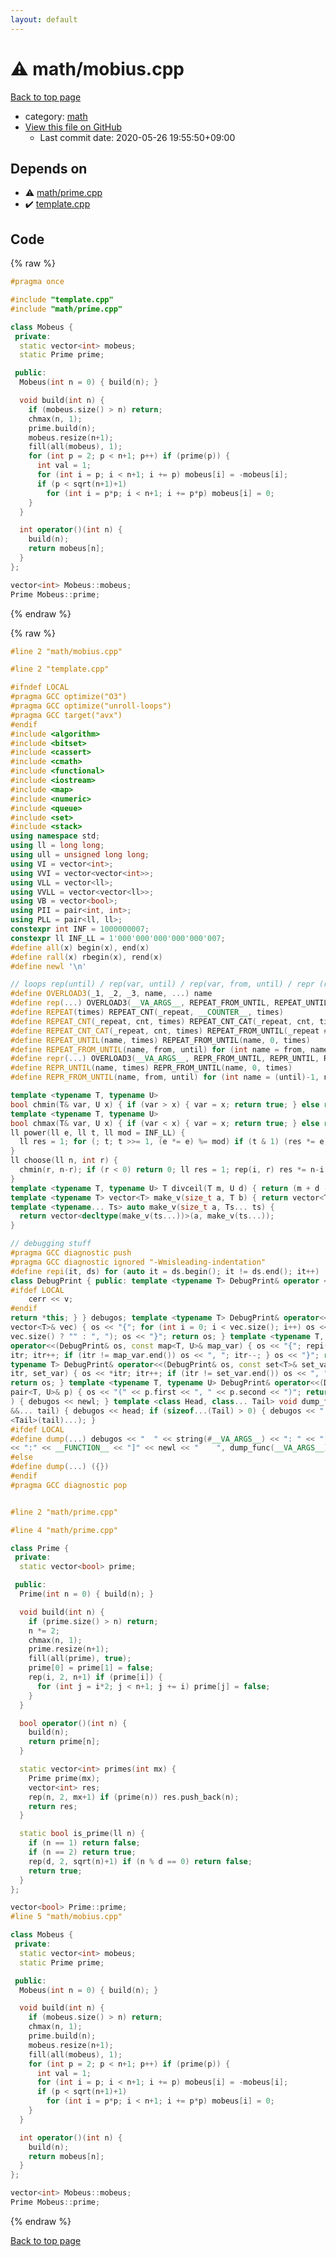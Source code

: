 ```yaml
---
layout: default
---
```


<!-- mathjax config similar to math.stackexchange -->
<script type="text/javascript" async
  src="https://cdnjs.cloudflare.com/ajax/libs/mathjax/2.7.5/MathJax.js?config=TeX-MML-AM_CHTML">
</script>
<script type="text/x-mathjax-config">
  MathJax.Hub.Config({
    TeX: { equationNumbers: { autoNumber: "AMS" }},
    tex2jax: {
      inlineMath: [ ['$','$'] ],
      processEscapes: true
    },
    "HTML-CSS": { matchFontHeight: false },
    displayAlign: "left",
    displayIndent: "2em"
  });
</script>

<script type="text/javascript" src="https://cdnjs.cloudflare.com/ajax/libs/jquery/3.4.1/jquery.min.js"></script>
<script src="https://cdn.jsdelivr.net/npm/jquery-balloon-js@1.1.2/jquery.balloon.min.js" integrity="sha256-ZEYs9VrgAeNuPvs15E39OsyOJaIkXEEt10fzxJ20+2I=" crossorigin="anonymous"></script>
<script type="text/javascript" src="../../assets/js/copy-button.js"></script>
<link rel="stylesheet" href="../../assets/css/copy-button.css" />


# :warning: math/mobius.cpp

<a href="../../index.html">Back to top page</a>

* category: <a href="../../index.html#7e676e9e663beb40fd133f5ee24487c2">math</a>
* <a href="{{ site.github.repository_url }}/blob/master/math/mobius.cpp">View this file on GitHub</a>
    - Last commit date: 2020-05-26 19:55:50+09:00




## Depends on

* :warning: <a href="prime.cpp.html">math/prime.cpp</a>
* :heavy_check_mark: <a href="../template.cpp.html">template.cpp</a>


## Code

<a id="unbundled"></a>
{% raw %}
```cpp
#pragma once

#include "template.cpp"
#include "math/prime.cpp"

class Mobeus {
 private:
  static vector<int> mobeus;
  static Prime prime;

 public:
  Mobeus(int n = 0) { build(n); }

  void build(int n) {
    if (mobeus.size() > n) return;
    chmax(n, 1);
    prime.build(n);
    mobeus.resize(n+1);
    fill(all(mobeus), 1);
    for (int p = 2; p < n+1; p++) if (prime(p)) {
      int val = 1;
      for (int i = p; i < n+1; i += p) mobeus[i] = -mobeus[i];
      if (p < sqrt(n+1)+1)
        for (int i = p*p; i < n+1; i += p*p) mobeus[i] = 0;
    }
  }

  int operator()(int n) {
    build(n);
    return mobeus[n];
  }
};

vector<int> Mobeus::mobeus;
Prime Mobeus::prime;

```
{% endraw %}

<a id="bundled"></a>
{% raw %}
```cpp
#line 2 "math/mobius.cpp"

#line 2 "template.cpp"

#ifndef LOCAL
#pragma GCC optimize("O3")
#pragma GCC optimize("unroll-loops")
#pragma GCC target("avx")
#endif
#include <algorithm>
#include <bitset>
#include <cassert>
#include <cmath>
#include <functional>
#include <iostream>
#include <map>
#include <numeric>
#include <queue>
#include <set>
#include <stack>
using namespace std;
using ll = long long;
using ull = unsigned long long;
using VI = vector<int>;
using VVI = vector<vector<int>>;
using VLL = vector<ll>;
using VVLL = vector<vector<ll>>;
using VB = vector<bool>;
using PII = pair<int, int>;
using PLL = pair<ll, ll>;
constexpr int INF = 1000000007;
constexpr ll INF_LL = 1'000'000'000'000'000'007;
#define all(x) begin(x), end(x)
#define rall(x) rbegin(x), rend(x)
#define newl '\n'

// loops rep(until) / rep(var, until) / rep(var, from, until) / repr (reversed order)
#define OVERLOAD3(_1, _2, _3, name, ...) name
#define rep(...) OVERLOAD3(__VA_ARGS__, REPEAT_FROM_UNTIL, REPEAT_UNTIL, REPEAT)(__VA_ARGS__)
#define REPEAT(times) REPEAT_CNT(_repeat, __COUNTER__, times)
#define REPEAT_CNT(_repeat, cnt, times) REPEAT_CNT_CAT(_repeat, cnt, times)
#define REPEAT_CNT_CAT(_repeat, cnt, times) REPEAT_FROM_UNTIL(_repeat ## cnt, 0, times)
#define REPEAT_UNTIL(name, times) REPEAT_FROM_UNTIL(name, 0, times)
#define REPEAT_FROM_UNTIL(name, from, until) for (int name = from, name ## __until = (until); name < name ## __until; name++)
#define repr(...) OVERLOAD3(__VA_ARGS__, REPR_FROM_UNTIL, REPR_UNTIL, REPEAT)(__VA_ARGS__)
#define REPR_UNTIL(name, times) REPR_FROM_UNTIL(name, 0, times)
#define REPR_FROM_UNTIL(name, from, until) for (int name = (until)-1, name ## __from = (from); name >= name ## __from; name--)

template <typename T, typename U>
bool chmin(T& var, U x) { if (var > x) { var = x; return true; } else return false; }
template <typename T, typename U>
bool chmax(T& var, U x) { if (var < x) { var = x; return true; } else return false; }
ll power(ll e, ll t, ll mod = INF_LL) {
  ll res = 1; for (; t; t >>= 1, (e *= e) %= mod) if (t & 1) (res *= e) %= mod; return res;
}
ll choose(ll n, int r) {
  chmin(r, n-r); if (r < 0) return 0; ll res = 1; rep(i, r) res *= n-i, res /= i+1; return res;
}
template <typename T, typename U> T divceil(T m, U d) { return (m + d - 1) / d; }
template <typename T> vector<T> make_v(size_t a, T b) { return vector<T>(a, b); }
template <typename... Ts> auto make_v(size_t a, Ts... ts) {
  return vector<decltype(make_v(ts...))>(a, make_v(ts...));
}

// debugging stuff
#pragma GCC diagnostic push
#pragma GCC diagnostic ignored "-Wmisleading-indentation"
#define repi(it, ds) for (auto it = ds.begin(); it != ds.end(); it++)
class DebugPrint { public: template <typename T> DebugPrint& operator <<(const T& v) {
#ifdef LOCAL
    cerr << v;
#endif
return *this; } } debugos; template <typename T> DebugPrint& operator<<(DebugPrint& os, const
vector<T>& vec) { os << "{"; for (int i = 0; i < vec.size(); i++) os << vec[i] << (i + 1 ==
vec.size() ? "" : ", "); os << "}"; return os; } template <typename T, typename U> DebugPrint&
operator<<(DebugPrint& os, const map<T, U>& map_var) { os << "{"; repi(itr, map_var) { os << *
itr; itr++; if (itr != map_var.end()) os << ", "; itr--; } os << "}"; return os; } template <
typename T> DebugPrint& operator<<(DebugPrint& os, const set<T>& set_var) { os << "{"; repi(
itr, set_var) { os << *itr; itr++; if (itr != set_var.end()) os << ", "; itr--; } os << "}";
return os; } template <typename T, typename U> DebugPrint& operator<<(DebugPrint& os, const
pair<T, U>& p) { os << "(" << p.first << ", " << p.second << ")"; return os; } void dump_func(
) { debugos << newl; } template <class Head, class... Tail> void dump_func(Head &&head, Tail
&&... tail) { debugos << head; if (sizeof...(Tail) > 0) { debugos << ", "; } dump_func(forward
<Tail>(tail)...); }
#ifdef LOCAL
#define dump(...) debugos << "  " << string(#__VA_ARGS__) << ": " << "[" << to_string(__LINE__) \
<< ":" << __FUNCTION__ << "]" << newl << "    ", dump_func(__VA_ARGS__)
#else
#define dump(...) ({})
#endif
#pragma GCC diagnostic pop


#line 2 "math/prime.cpp"

#line 4 "math/prime.cpp"

class Prime {
 private:
  static vector<bool> prime;

 public:
  Prime(int n = 0) { build(n); }

  void build(int n) {
    if (prime.size() > n) return;
    n *= 2;
    chmax(n, 1);
    prime.resize(n+1);
    fill(all(prime), true);
    prime[0] = prime[1] = false;
    rep(i, 2, n+1) if (prime[i]) {
      for (int j = i*2; j < n+1; j += i) prime[j] = false;
    }
  }

  bool operator()(int n) {
    build(n);
    return prime[n];
  }

  static vector<int> primes(int mx) {
    Prime prime(mx);
    vector<int> res;
    rep(n, 2, mx+1) if (prime(n)) res.push_back(n);
    return res;
  }

  static bool is_prime(ll n) {
    if (n == 1) return false;
    if (n == 2) return true;
    rep(d, 2, sqrt(n)+1) if (n % d == 0) return false;
    return true;
  }
};

vector<bool> Prime::prime;
#line 5 "math/mobius.cpp"

class Mobeus {
 private:
  static vector<int> mobeus;
  static Prime prime;

 public:
  Mobeus(int n = 0) { build(n); }

  void build(int n) {
    if (mobeus.size() > n) return;
    chmax(n, 1);
    prime.build(n);
    mobeus.resize(n+1);
    fill(all(mobeus), 1);
    for (int p = 2; p < n+1; p++) if (prime(p)) {
      int val = 1;
      for (int i = p; i < n+1; i += p) mobeus[i] = -mobeus[i];
      if (p < sqrt(n+1)+1)
        for (int i = p*p; i < n+1; i += p*p) mobeus[i] = 0;
    }
  }

  int operator()(int n) {
    build(n);
    return mobeus[n];
  }
};

vector<int> Mobeus::mobeus;
Prime Mobeus::prime;

```
{% endraw %}

<a href="../../index.html">Back to top page</a>

